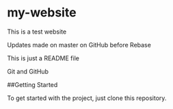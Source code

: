 # my-website

This is a test website

Updates made on master on GitHub before Rebase

This is just a README file


Git and GitHub


##Getting Started

To get started with the project, just clone this repository.
